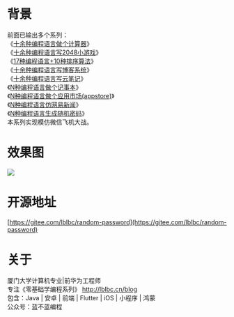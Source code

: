 # 背景
前面已输出多个系列：  
《[十余种编程语言做个计算器](https://cxyxy.blog.csdn.net/article/details/128761660)》  
《[十余种编程语言写2048小游戏](https://cxyxy.blog.csdn.net/article/details/128696358)》  
《[17种编程语言+10种排序算法](https://cxyxy.blog.csdn.net/article/details/128760848)》  
《[十余种编程语言写博客系统](https://cxyxy.blog.csdn.net/article/details/128755326)》  
《[十余种编程语言写云笔记](https://cxyxy.blog.csdn.net/article/details/128760968)》  
《[N种编程语言做个记事本](https://cxyxy.blog.csdn.net/article/details/128761825)》  
《[N种编程语言做个应用市场(appstore)](https://cxyxy.blog.csdn.net/article/details/129223072)》  
《[N种编程语言仿网易新闻](https://juejin.cn/post/7210369671656407095)》   
《[N种编程语言生成随机密码](https://cxyxy.blog.csdn.net/article/details/129870831)》    
本系列实现模仿微信飞机大战。

# 效果图
![](https://p3-juejin.byteimg.com/tos-cn-i-k3u1fbpfcp/8e1c10e43acd44b6bf7325c439c6d709~tplv-k3u1fbpfcp-zoom-1.image)


# 开源地址
[https://gitee.com/lblbc/random-password](https://gitee.com/lblbc/random-password)


# 关于
厦门大学计算机专业|前华为工程师   
专注《零基础学编程系列》  http://lblbc.cn/blog  
包含：Java | 安卓 | 前端 | Flutter | iOS | 小程序 | 鸿蒙  
公众号：蓝不蓝编程  